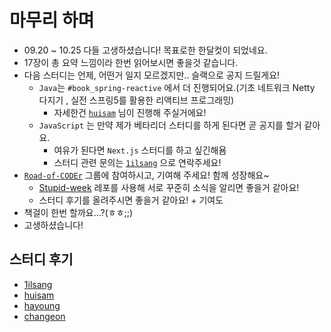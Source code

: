 # 마무리 하며

- 09.20 ~ 10.25 다들 고생하셨습니다! 목표로한 한달컷이 되었네요.
- 17장이 총 요약 느낌이라 한번 읽어보시면 좋을것 같습니다.
- 다음 스터디는 언제, 어떤거 일지 모르겠지만.. 슬랙으로 공지 드릴게요!
  - `Java`는 `#book_spring-reactive` 에서 더 진행되어요.(기초 네트워크 Netty 다지기
, 실전 스프링5를 활용한 리액티브 프로그래밍)
    - 자세한건 [`huisam`](https://github.com/huisam) 님이 진행해 주실거에요!
  - `JavaScript` 는 만약 제가 베타리더 스터디를 하게 된다면 곧 공지를 할거 같아요.
    - 여유가 된다면 `Next.js` 스터디를 하고 싶긴해욤
    - 스터디 관련 문의는 [`1ilsang`](https://github.com/1ilsang) 으로 연락주세요!
- [`Road-of-CODEr`](https://github.com/Road-of-CODEr) 그룹에 참여하시고, 기여해 주세요! 함께 성장해요~
  - [Stupid-week](https://github.com/Road-of-CODEr/stupid-week) 레포를 사용해 서로 꾸준히 소식을 알리면 좋을거 같아요!
  - 스터디 후기를 올려주시면 좋을거 같아요! + 기여도
- 책걸이 한번 할까요...?(ㅎㅎ;;)
- 고생하셨습니다!

## 스터디 후기

- [1ilsang](study/1ilsang.md)
- [huisam](study/huisam.md)
- [hayoung](study/hayoung.md)
- [changeon](study/changeon.md)